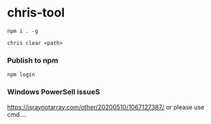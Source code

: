 # chris-tool

```
npm i . -g
```

```
chris clear <path>
```

### Publish to npm

`npm login`

### Windows PowerSell issueS

https://israynotarray.com/other/20200510/1067127387/
or please use cmd....
